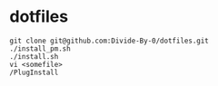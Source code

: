 # dotfiles

```
git clone git@github.com:Divide-By-0/dotfiles.git
./install_pm.sh
./install.sh
vi <somefile>
/PlugInstall
```
